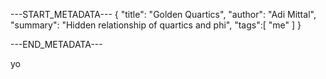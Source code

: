 ---START_METADATA---
{
  "title": "Golden Quartics",
  "author": "Adi Mittal",
  "summary": "Hidden relationship of quartics and phi",
  "tags":[
    "me"
  ]
}


---END_METADATA---

yo
